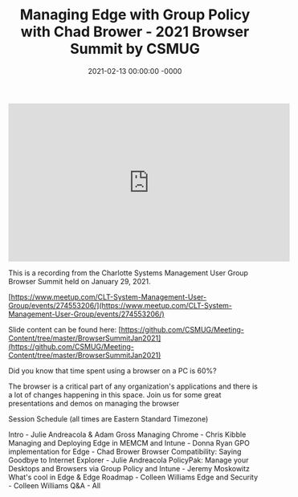 ﻿---
layout: post
title: "Managing Edge with Group Policy with Chad Brower - 2021 Browser Summit by CSMUG"
date: 2021-02-13 00:00:00 -0000
categories:
---

<iframe loading="lazy" width="560" height="315" src="https://www.youtube.com/embed/K7tKccvCt9k" title="YouTube video player" frameborder="0" allow="accelerometer; autoplay; clipboard-write; encrypted-media; gyroscope; picture-in-picture" allowfullscreen></iframe>

This is a recording from the Charlotte Systems Management User Group Browser Summit held on January 29, 2021.

[https://www.meetup.com/CLT-System-Management-User-Group/events/274553206/](https://www.meetup.com/CLT-System-Management-User-Group/events/274553206/)

Slide content can be found here: [https://github.com/CSMUG/Meeting-Content/tree/master/BrowserSummitJan2021](https://github.com/CSMUG/Meeting-Content/tree/master/BrowserSummitJan2021)

Did you know that time spent using a browser on a PC is 60%?

The browser is a critical part of any organization's applications and there is a lot of changes happening in this space. Join us for some great presentations and demos on managing the browser

Session Schedule (all times are Eastern Standard Timezone)

Intro - Julie Andreacola & Adam Gross
Managing Chrome - Chris Kibble
Managing and Deploying Edge in MEMCM and Intune - Donna Ryan
GPO implementation for Edge - Chad Brower
Browser Compatibility: Saying Goodbye to Internet Explorer - Julie Andreacola
PolicyPak: Manage your Desktops and Browsers via Group Policy and Intune - Jeremy Moskowitz
What's cool in Edge & Edge Roadmap - Colleen Williams
Edge and Security - Colleen Williams
Q&A - All
